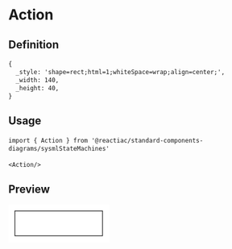 # Action

## Definition

```
{
  _style: 'shape=rect;html=1;whiteSpace=wrap;align=center;',
  _width: 140,
  _height: 40,
}
```

## Usage

```
import { Action } from '@reactiac/standard-components-diagrams/sysmlStateMachines'

<Action/>
```

## Preview

<img src="./action.png" width="200"/>
